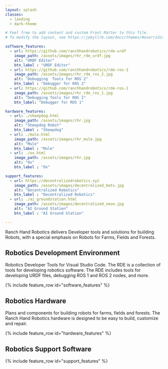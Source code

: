 ```yaml
---
layout: splash
classes:
  - landing
  - dark-theme

# Feel free to add content and custom Front Matter to this file.
# To modify the layout, see https://jekyllrb.com/docs/themes/#overriding-theme-defaults

software_features:
  - url: https://github.com/ranchhandrobotics/rde-urdf
    image_path: /assets/images/rhr_rde_urdf.jpg
    alt: "URDF Editor"
    btn_label : "URDF Editor"
  - url: https://github.com/ranchhandrobotics/rde-ros-2
    image_path: /assets/images/rhr_rde_ros_2.jpg
    alt: "Debugging  Tools for ROS 2"
    btn_label : "Debugger for ROS 2"
  - url: https://github.com/ranchhandrobotics/rde-ros-1
    image_path: /assets/images/rhr_rde_ros_1.jpg
    alt: "Debugging Tools for ROS 1"
    btn_label: "Debugger for ROS 1"

hardware_features:
  - url: ./sheepdog.html
    image_path: /assets/images/rhr.jpg
    alt: "Sheepdog Robot"
    btn_label : "Sheepdog"
  - url: ./mule.html
    image_path: /assets/images/rhr_mule.jpg
    alt: "Mule"
    btn_label : "Mule"
  - url: ./ox.html
    image_path: /assets/images/rhr.jpg
    alt: "Ox"
    btn_label : "Ox"

support_features:
  - url: https://decentralizedrobotics.xyz
    image_path: /assets/images/decentralized_bots.jpg
    alt: "Decentralized Robotics"
    btn_label : "Decentralized Robotics"
  - url: ./ai_groundstation.html
    image_path: /assets/images/decentralized_neon.jpg
    alt: "AI Ground Station"
    btn_label : "AI Ground Station"

---
```

Ranch Hand Robotics delivers Developer tools and solutions for building Robots, with a special emphasis on Robots for Farms, Fields and Forests.

<div class="feature_row">
  <h2>Robotics Development Environment</h2>
  Robotics Developer Tools for Visual Studio Code. The RDE is a collection of tools for developing robotics software.  The RDE includes tools for developing URDF files, debugging ROS 1 and ROS 2 nodes, and more.

  {% include feature_row id="software_features" %}
</div>


<div class="feature_row">
  <h2>Robotics Hardware</h2>
  Plans and components for building robots for farms, fields and forests.  The Ranch Hand Robotics hardware is designed to be easy to build, customize and repair.

  {% include feature_row id="hardware_features" %}
</div>

<div class="feature_row">
  <h2>Robotics Support Software</h2>
  {% include feature_row id="support_features" %}
</div>

